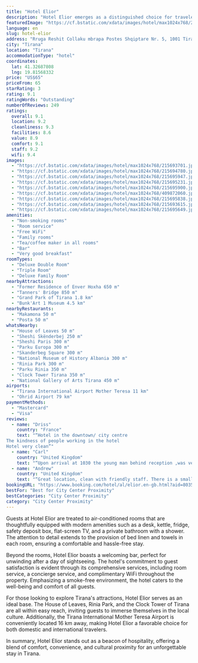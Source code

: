 ```yaml
---
title: "Hotel Elior"
description: "Hotel Elior emerges as a distinguished choice for travelers seeking comfort and convenience in the heart of Tirana."
featuredImage: "https://cf.bstatic.com/xdata/images/hotel/max1024x768/215693701.jpg?k=a9076cc2a474a105bce15993012ea2a25d2522cc68f2c2d57ecc24cae83f057b&o=&hp=1"
language: en
slug: hotel-elior
address: "Rruga Reshit Collaku mbrapa Postes Shqiptare Nr. 5, 1001 Tirana, Albania"
city: "Tirana"
location: "Tirana"
accommodationType: "hotel"
coordinates:
  lat: 41.32687808
  lng: 19.81568332
price: "US$65"
priceFrom: 65
starRating: 3
rating: 9.1
ratingWords: "Outstanding"
numberOfReviews: 249
ratings:
  overall: 9.1
  location: 9.2
  cleanliness: 9.3
  facilities: 8.6
  value: 8.9
  comfort: 9.1
  staff: 9.2
  wifi: 9.4
images:
  - "https://cf.bstatic.com/xdata/images/hotel/max1024x768/215693701.jpg?k=a9076cc2a474a105bce15993012ea2a25d2522cc68f2c2d57ecc24cae83f057b&o=&hp=1"
  - "https://cf.bstatic.com/xdata/images/hotel/max1024x768/215694780.jpg?k=fbb47b416d33181f2651e86dd3c9e3df9e1b175bc106367ac1a64547aa9e86aa&o=&hp=1"
  - "https://cf.bstatic.com/xdata/images/hotel/max1024x768/215695947.jpg?k=a53e8e77824dae9c622ca589d2b028b5f8aeb3417f8a8acf95f1e4d9cdf2454b&o=&hp=1"
  - "https://cf.bstatic.com/xdata/images/hotel/max1024x768/215695231.jpg?k=bc047c88dc802438d2728c8b92e1eef8cf4f2d7b039a977c2e971c43df0b06bb&o=&hp=1"
  - "https://cf.bstatic.com/xdata/images/hotel/max1024x768/215695900.jpg?k=15f9f37d0f5765fe0b006f334115656b3153397fd79cedd1c46b2d025950d637&o=&hp=1"
  - "https://cf.bstatic.com/xdata/images/hotel/max1024x768/409872060.jpg?k=773699211be3651797fea5ffa4b48a6461a65408dfa2a4868fd50c8d43cbe60f&o=&hp=1"
  - "https://cf.bstatic.com/xdata/images/hotel/max1024x768/215695838.jpg?k=9e032a82010385d545e1d4e7b827144aeabea1aaa38be2cb2a049ef217da2c33&o=&hp=1"
  - "https://cf.bstatic.com/xdata/images/hotel/max1024x768/215693615.jpg?k=ff71a73695876683a489f26a553034d35b0f1653d86b7a499175d5d9e8b4d1ae&o=&hp=1"
  - "https://cf.bstatic.com/xdata/images/hotel/max1024x768/215695649.jpg?k=0b58e8bf3ab4aa9617da189a3b87463618cd3e03f807710a83118b2ace4a44fb&o=&hp=1"
amenities:
  - "Non-smoking rooms"
  - "Room service"
  - "Free WiFi"
  - "Family rooms"
  - "Tea/coffee maker in all rooms"
  - "Bar"
  - "Very good breakfast"
roomTypes:
  - "Deluxe Double Room"
  - "Triple Room"
  - "Deluxe Family Room"
nearbyAttractions:
  - "Former Residence of Enver Hoxha 650 m"
  - "Tanners' Bridge 850 m"
  - "Grand Park of Tirana 1.8 km"
  - "Bunk'Art 1 Museum 4.5 km"
nearbyRestaurants:
  - "Makamona 50 m"
  - "Posta 50 m"
whatsNearby:
  - "House of Leaves 50 m"
  - "Sheshi Skënderbej 250 m"
  - "Sheshi Paris 300 m"
  - "Parku Europa 300 m"
  - "Skanderbeg Square 300 m"
  - "National Museum of History Albania 300 m"
  - "Rinia Park 300 m"
  - "Parku Rinia 350 m"
  - "Clock Tower Tirana 350 m"
  - "National Gallery of Arts Tirana 450 m"
airports:
  - "Tirana International Airport Mother Teresa 11 km"
  - "Ohrid Airport 79 km"
paymentMethods:
  - "Mastercard"
  - "Visa"
reviews:
  - name: "Driss"
    country: "France"
    text: "“Hotel in the downtown/ city centre
The kindness of people working in the hotel
Hotel very clean”"
  - name: "Carl"
    country: "United Kingdom"
    text: "“Upon arrival at 1030 the young man behind reception ,was very accommodating offering us coffee while the room was made ready for our stay . In this period of time he was very chatty (fluent English) and also very knowledgeable. The room was...”"
  - name: "Andrew"
    country: "United Kingdom"
    text: "“Great location, clean with friendly staff. There is a small coffee shop in reception so breakfast is fresh coffee, pastry, yoghurt, egg and toast and jam. It was a great breakfast which they adapted for our dietary requirements.”"
bookingURL: "https://www.booking.com/hotel/al/elior.en-gb.html?aid=8035640"
bestFor: "Best for City Center Proximity"
bestCategories: "City Center Proximity"
category: "City Center Proximity"
---
```


Guests at Hotel Elior are treated to air-conditioned rooms that are thoughtfully equipped with modern amenities such as a desk, kettle, fridge, safety deposit box, flat-screen TV, and a private bathroom with a shower. The attention to detail extends to the provision of bed linen and towels in each room, ensuring a comfortable and hassle-free stay.

Beyond the rooms, Hotel Elior boasts a welcoming bar, perfect for unwinding after a day of sightseeing. The hotel's commitment to guest satisfaction is evident through its comprehensive services, including room service, a concierge service, and complimentary WiFi throughout the property. Emphasizing a smoke-free environment, the hotel caters to the well-being and comfort of all guests.

For those looking to explore Tirana's attractions, Hotel Elior serves as an ideal base. The House of Leaves, Rinia Park, and the Clock Tower of Tirana are all within easy reach, inviting guests to immerse themselves in the local culture. Additionally, the Tirana International Mother Teresa Airport is conveniently located 16 km away, making Hotel Elior a favorable choice for both domestic and international travelers.

In summary, Hotel Elior stands out as a beacon of hospitality, offering a blend of comfort, convenience, and cultural proximity for an unforgettable stay in Tirana.